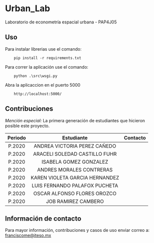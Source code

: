 # Urban_Lab
Laboratorio de econometría espacial urbana - PAP4J05

## Uso
Para instalar librerias use el comando:

        pip install -r requirements.txt

Para correr la aplicación use el comando:

        python .\src\wsgi.py

Abra la aplicaccion en el puerto 5000

        http://localhost:5000/

## Contribuciones
*Mención especial:* La primera generación de estudiantes que hicieron posible este proyecto.

| Periodo |           Estudiante           | Contacto   |
|:-------:|:------------------------------:|------------|
| P.2020  | ANDREA VICTORIA PEREZ CAÑEDO   |  |
| P.2020  | ARACELI SOLEDAD CASTILLO FUHR  |  |
| P.2020  | ISABELA GOMEZ GONZALEZ         |  |
| P.2020  | ANDRES MORALES CONTRERAS       |  |
| P.2020  | KAREN VIOLETA GARCIA HERNANDEZ |  |
| P.2020  | LUIS FERNANDO PALAFOX PUCHETA  |  |
| P.2020  | OSCAR ALFONSO FLORES OROZCO    |  |
| P.2020  | JOB RAMIREZ CAMBERO            |  |

## Información de contacto
Para mayor información, contribuciones y casos de uso enviar correo a: franciscome@iteso.mx
